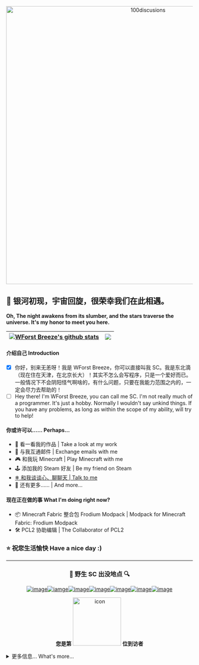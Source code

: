   <!---
请注意：
此为 WForst-Breeze 的 Profile 的 README.md，将会展示在 WForst-Breeze 的个人主页上。
您可以随意使用这个文件作为您个人主页的模板。但请*尽可能*遵循以下的约定：
- 请尽量不要完全照搬，作为您的个人主页，更应该体现*您的*特色和态度~！例如全文的的开头，“银河初现，宇宙回旋”，就是我写的随笔中的节选，也正是我生活态度的体现。
- 您在借鉴此文件时，如果可以，您可以在这个仓库的 Issue 或其他渠道通知我。我很乐意看见别人喜欢我的作品，因此如果您告知了我，我会过去捧捧场的！
- 您可以随意借鉴这个文件中的所有元素而无需标识。
以上两条并非硬性要求也不是什么协议，也就是说，您完全可以不这样做。

同时，你也会看到我在这里发的牢骚。这里面大部分注释用处不大，图个乐，让自己开心而已啦~
  --->
  
<div align="center">
  
<img src="https://user-images.githubusercontent.com/110760354/227522829-070dc9a7-fffe-4d45-9e05-3d98532bb79c.png" alt="100discusions" width="750px">
</div>

## 👋 银河初现，宇宙回旋，很荣幸我们在此相遇。  
**Oh, The night awakens from its slumber, and the stars traverse the universe. It's my honor to meet you here.**
  <!---README Stats--->
  <!---鬼知道为什么这破玩意老是坏，蒸的服辣！！--->
| <a href="https://github.com/anuraghazra/github-readme-stats"><img align="center" src="https://github-readme-stats.vercel.app/api?username=WForst-Breeze&show_icons=true&include_all_commits=true&theme=buefy&hide_border=true" alt="WForst Breeze's github stats" /></a> | <a href="https://github.com/anuraghazra/github-readme-stats"><img align="center" src="https://github-readme-stats.vercel.app/api/top-langs/?username=WForst-Breeze&layout=compact&theme=buefy&hide_border=true" /></a> |
| ------------- | ------------- |

#### 介绍自己 Introduction
- [x] 你好，别来无恙呀！我是 WForst Breeze，你可以直接叫我 SC。我是东北滴（现在住在天津，在北京长大）！其实不怎么会写程序，只是一个爱好而已。一般情况下不会阴阳怪气啊啥的，有什么问题，只要在我能力范围之内的，一定会尽力去帮助的！  
- [ ] Hey there! I'm WForst Breeze, you can call me SC. I'm not really much of a programmer. It's just a hobby. Normally I wouldn't say unkind things. If you have any problems, as long as within the scope of my ability, will try to help!

#### 你或许可以…… Perhaps...
- 🤩 看一看我的作品 | Take a look at my work
- 💬 与我互通邮件 | Exchange emails with me
- 🎮 和我玩 Minecraft | Play Minecraft with me
- 🕹 添加我的 Steam 好友 | Be my friend on Steam
- [❄ 和我谈谈心、聊聊天 | Talk to me](https://github.com/WForst-Breeze/WForst-Breeze/issues/new/choose "聊什么都可以哦，你想对我说的话、想分享的事、想问我的问题都可以在这里畅所欲言！我会一直等着你~")
- 🤔 还有更多…… | And more...

#### 现在正在做的事 What I'm doing right now?
  <!----此项目已放弃 🎲 Minecraft Fabric/Forge 模组 WFB的简单命令 | Mod for Minecraft Fabric/Forge: WFB's Easy Commands --->
  <!----此项目筹划中 🎲 Minecraft Fabric/Forge/数据包 烦人的配方 | Minecraft Fabric mod/Forge mod/Datapacks: Annoying Recipes（Recipes+） --->
- 📦 Minecraft Fabric 整合包 Frodium Modpack | Modpack for Minecraft Fabric: Frodium Modpack
- 🛠 PCL2 协助编辑 | The Collaborator of PCL2  

### ⭐ 祝您生活愉快 Have a nice day :)
  <!---自2023.1.12开始统计的页面访问数量--->
  <!---已弃用![Page Views Count](https://badges.toozhao.com/badges/01GPHXFCCQ0WANPJ2B5Q8MGJG5/blue.svg)  --->
---
<div align="center">

### 🔎 野生 SC 出没地点 🔍
  <!---相关链接--->
[![image](https://img.shields.io/badge/-BiliBili-fb7299?style=for-the-badge)](https://space.bilibili.com/506713078 "跳转 Bilibili 个人主页")[![iamge](https://img.shields.io/badge/-AFDian-946ce6?style=for-the-badge)](https://afdian.net/a/Bailey_Z "跳转 爱发电创作者页面")[![image](https://img.shields.io/badge/-Twitter-1D9BF0?style=for-the-badge)](https://twitter.com/RbreezeQ "跳转 Twitter 个人资料")[![image](https://img.shields.io/badge/-Email-1074BE?style=for-the-badge)](mailto:sxcmxgst3319@hotmail.com "向我发送邮件")[![image](https://img.shields.io/badge/-Steam-171A21?style=for-the-badge)](https://steamcommunity.com/id/WForst_B "跳转 Steam 个人资料")[![image](https://img.shields.io/badge/-Wikipedia-f4f4f4?style=for-the-badge)](https://zh.wikipedia.org/wiki/User:WForstQing "跳转 Wikipedia 用户页")[![image](https://img.shields.io/badge/-Buy%20Me%20A%20Coffee-ffdd00?style=for-the-badge)](https://www.buymeacoffee.com/WForstB "跳转 Buy me a coffee 个人资料")  
  <!---访问次数统计--->
**您是第** <img src="https://profile-counter.glitch.me/WForst_Breeze/count.svg?comment=哼啊啊啊啊啊啊啊啊啊啊啊啊" alt="icon" width="130px"> **位到访者**
</div>

<details>
<summary>更多信息... What's more...</summary>

  <!---这些统计信息我超爱！来自 https://metrics.lecoq.io/ ，不过可惜风格不统一，就先折叠了--->
![Metrics](https://metrics.lecoq.io/WForst-Breeze?template=classic&repositories.forks=true&reactions=1&achievements=1&traffic=1&discussions=1&base=header%2C%20activity%2C%20community%2C%20repositories%2C%20metadata&base.indepth=false&base.hireable=false&base.skip=false&reactions=false&reactions.limit=200&reactions.limit.issues=100&reactions.limit.discussions=100&reactions.limit.discussions.comments=100&reactions.days=0&reactions.display=absolute&discussions=false&discussions.categories=true&discussions.categories.limit=0&achievements=false&achievements.threshold=C&achievements.secrets=true&achievements.display=detailed&achievements.limit=0&traffic=false&config.timezone=Asia%2FShanghai&config.display=large)
![Contributions](https://github-readme-activity-graph.cyclic.app/graph?username=WForst-Breeze&theme=github-light&hide_border=true&custom_title=WForst+Breeze's+Contribution+Graph)
</details>
